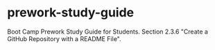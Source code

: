# prework-study-guide
Boot Camp Prework Study Guide for Students. Section 2.3.6 "Create a GitHub Repository with a README File". 
